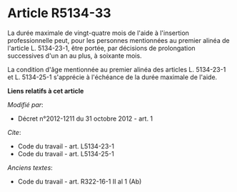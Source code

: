 # Article R5134-33

La durée maximale de vingt-quatre mois de l'aide à l'insertion professionnelle peut, pour les personnes mentionnées au
premier alinéa de l'article L. 5134-23-1, être portée, par décisions de prolongation successives d'un an au plus, à soixante
mois. 

La condition d'âge mentionnée au premier alinéa des articles L. 5134-23-1 et L. 5134-25-1 s'apprécie à l'échéance de la durée
maximale de l'aide.

**Liens relatifs à cet article**

_Modifié par_:

  - Décret n°2012-1211 du 31 octobre 2012 - art. 1

_Cite_:

  - Code du travail - art. L5134-23-1
  - Code du travail - art. L5134-25-1

_Anciens textes_:

  - Code du travail - art. R322-16-1 II al 1 (Ab)

